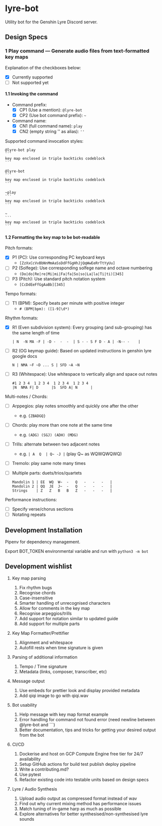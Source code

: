 # lyre-bot

Utility bot for the Genshin Lyre Discord server.

## Design Specs

### 1 Play command — Generate audio files from text-formatted key maps

Explanation of the checkboxes below:

- [x] Currently supported
- [ ] Not supported yet

#### 1.1 Invoking the command

- Command prefix:
  - [x] CP1 (Use a mention): `@lyre-bot`
  - [x] CP2 (Use bot command prefix): `~`

- Command name:
  - [x] CN1 (full command name): `play`
  - [x] CN2 (empty string '' as alias): `''`

Supported command invocation styles:

````text
@lyre-bot play
```
key map enclosed in triple backticks codeblock
```
````

````text
@lyre-bot
```
key map enclosed in triple backticks codeblock
```
````

````text
~play
```
key map enclosed in triple backticks codeblock
```
````

````text
~
```
key map enclosed in triple backticks codeblock
```
````

#### 1.2 Formatting the key map to be bot-readable

Pitch formats:

- [x] P1 (PC): Use corresponding PC keyboard keys
  - `[ZzXxCcVvBbNnMmAaSsDdFfGgHhJjQqWwEeRrTtYyUu]`
- [ ] P2 (Solfege): Use corresponding solfege name and octave numbering
  - `(Do|do|Re|re|Mi|mi|Fa|fa|So|so|La|la|Ti|ti)[345]`
- [ ] P3 (Pitch): Use standard pitch notation system
  - `[CcDdEeFfGgAaBb][345]`

Tempo formats:

- [ ] T1 (BPM): Specify beats per minute with positive integer
  - `# (BPM|bpm): ([1-9]\d*)`

Rhythm formats:

- [x] R1 (Even subdivision system): Every grouping (and sub-grouping) has the same length of time

    ```text
    | N  -N MA -F | -D -  -  -  | S - - S F D - A | -N-- -    |
    ```

- [ ] R2 (OG keymap guide): Based on updated instructions in genshin lyre google docs

    ```text
    N | NMA ~F ~D ... S | SFD ~A ~N
    ```

- [ ] R3 (Whitespace): Use whitespace to vertically align and space out notes

    ```text
    #1 2 3 4  1 2 3 4  1 2 3 4  1 2 3 4
    |N  NMA F| D      |S  SFD A| N      |
    ```

Multi-notes / Chords:

- [ ] Arppegios: play notes smoothly and quickly one after the other

  - e.g. `{ZBADGQ}`

- [ ] Chords: play more than one note at the same time

  - e.g. `(ADG) (SGJ) (ADH) (MDG)`

- [ ] Trills: alternate between two adjacent notes

  - e.g. `| A  Q  | Q~ -J |` (play Q~ as WQWQWQWQ)

- [ ] Tremolo: play same note many times

- [ ] Multiple parts: duets/trios/quartets

    ```text
    Mandolin 1 | EE  WQ  W~  -   Q   -   -   -   |
    Mandolin 2 | QQ  JE  J~  -   Q   -   -   -   |
    Strings    | Z   Z   B   B   Z   -   -   -   |
    ```

Performance instructions:

- [ ] Specify verse/chorus sections
- [ ] Notating repeats

## Development Installation

Pipenv for dependency management.

Export BOT_TOKEN environmental variable and run with `python3 -m bot`

## Development wishlist

1. Key map parsing

   1. Fix rhythm bugs
   2. Recognise chords
   3. Case-insensitive
   4. Smarter handling of unrecognised characters
   5. Allow for comments in the key map
   6. Recognise arpeggios/trills
   7. Add support for notation similar to updated guide
   8. Add support for multiple parts

2. Key Map Formatter/Prettifier

   1. Alignment and whitespace
   2. Autofill rests when time signature is given

3. Parsing of additional information

   1. Tempo / Time signature
   2. Metadata (links, composer, transcriber, etc)

4. Message output

   1. Use embeds for prettier look and display provided metadata
   2. Add qiqi image to go with qiqi.wav

5. Bot usability

   1. Help message with key map format example
   2. Error handling for command not found error (need newline between @lyre-bot and ```)
   3. Better documentation, tips and tricks for getting your desired output from the bot

6. CI/CD

   1. Dockerise and host on GCP Compute Engine free tier for 24/7 availability
   2. Setup GitHub actions for build test publish deploy pipeline
   3. Write a contributing.md?
   4. Use pytest
   5. Refactor existing code into testable units based on design specs

7. Lyre / Audio Synthesis

   1. Upload audio output as compressed format instead of wav
   2. Find out why current mixing method has performance issues
   3. Match tuning of in-game harp as much as possible
   4. Explore alternatives for better synthesised/non-synthesised lyre sounds
